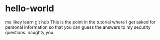 # hello-world
me likey learn git hub
This is the point in the tutorial where I get asked for personal information so that you can
guess the answers to my security questions.  naughty you.

